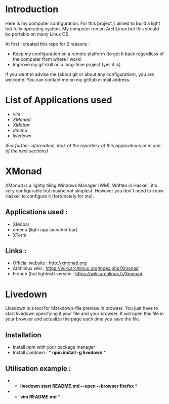 <!-- # My computer configuration -->

# Introduction 

Here is my computer configuration. For this project, I aimed to build a light but fully operating system. 
My computer run on ArchLinux but this should be portable on many Linux OS.

At first I created this repo for 2 reasons :
+ Keep my configuration on a remote platform (to get it back regardless of the computer from where I work)
+ Improve my git skill on a long-time project (yes it is)

If you want to advise me (about git or about any configuration), you are welcome. You can contact me on my github e-mail address.


# List of Applications used

+ *vim*
+ *XMonad*
+ *XMobar*
+ *dmenu*
+ *livedown*

*(For further information, look at the repertory of this applications or in one of the next sections)*

# XMonad

*XMonad* is a lightly tiling Windows Manager (WM). Written in Haskell, it's very configurable but maybe not simplest. However you don't need to know Haskell to configure it (fortunately for me).

## Applications used :
+ XMobar
+ dmenu (light app launcher bar)
+ XTerm

## Links :
+ Official website : http://xmonad.org
+ Archlinux wiki : https://wiki.archlinux.org/index.php/Xmonad
+ French (but lightest) version : https://wiki.archlinux.fr/Xmonad

# Livedown

Livedown is a tool for Markdown-file preview in browser. You just have to start livedown specifying it your file and your browser. It will open this file in your browser and actualize the page each time you save the file.

## Installation

+ Install *npm* with your package manager
+ Install *livedown* : * **npm install -g livedown** *

## Utilisation example :
+ * **livedown start README.md --open --browser firefox** *
+ * **vim README.md** *

